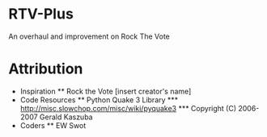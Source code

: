 # RTV-Plus
An overhaul and improvement on Rock The Vote

# Attribution
* Inspiration
** Rock the Vote [insert creator's name]
* Code Resources
** Python Quake 3 Library
*** http://misc.slowchop.com/misc/wiki/pyquake3
*** Copyright (C) 2006-2007 Gerald Kaszuba
* Coders
** EW Swot
